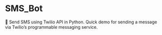 # SMS_Bot
📱 Send SMS using Twilio API in Python. Quick demo for sending a message via Twilio’s programmable messaging service.
